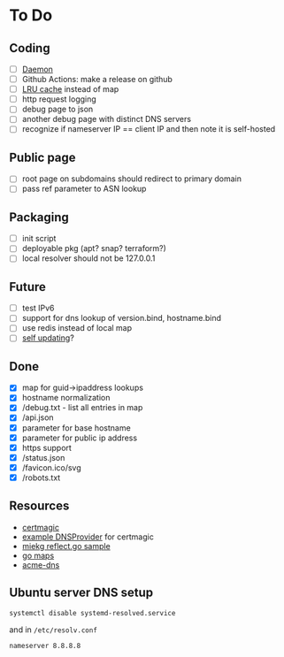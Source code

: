 # To Do

## Coding

- [ ] [Daemon](https://ieftimov.com/post/four-steps-daemonize-your-golang-programs/)
- [ ] Github Actions: make a release on github
- [ ] [LRU cache](https://github.com/hashicorp/golang-lru) instead of map
- [ ] http request logging
- [ ] debug page to json
- [ ] another debug page with distinct DNS servers
- [ ] recognize if nameserver IP == client IP and then note it is self-hosted

## Public page

- [ ] root page on subdomains should redirect to primary domain
- [ ] pass ref parameter to ASN lookup

## Packaging

- [ ] init script
- [ ] deployable pkg (apt? snap? terraform?)
- [ ] local resolver should not be 127.0.0.1

## Future

- [ ] test IPv6
- [ ] support for dns lookup of version.bind, hostname.bind
- [ ] use redis instead of local map
- [ ] [self updating](https://github.com/inconshreveable/go-update)?

## Done

- [x] map for guid->ipaddress lookups
- [x] hostname normalization
- [x] /debug.txt - list all entries in map
- [x] /api.json
- [x] parameter for base hostname
- [x] parameter for public ip address
- [x] https support
- [x] /status.json
- [x] /favicon.ico/svg
- [x] /robots.txt

## Resources

- [certmagic](https://github.com/mholt/certmagic)
- [example DNSProvider](https://github.com/go-acme/lego/blob/master/providers/dns/acmedns/acmedns.go) for certmagic
- [miekg reflect.go sample](https://github.com/miekg/exdns/blob/master/reflect/reflect.go)
- [go maps](https://blog.golang.org/go-maps-in-action)
- [acme-dns](https://github.com/joohoi/acme-dns)

## Ubuntu server DNS setup
```
systemctl disable systemd-resolved.service
```

and in `/etc/resolv.conf`

```
nameserver 8.8.8.8
```
